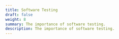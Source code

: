 ```yaml
---
title: Software Testing
draft: false
weight: 8
summary: The importance of software testing.
description: The importance of software testing.
---
```


